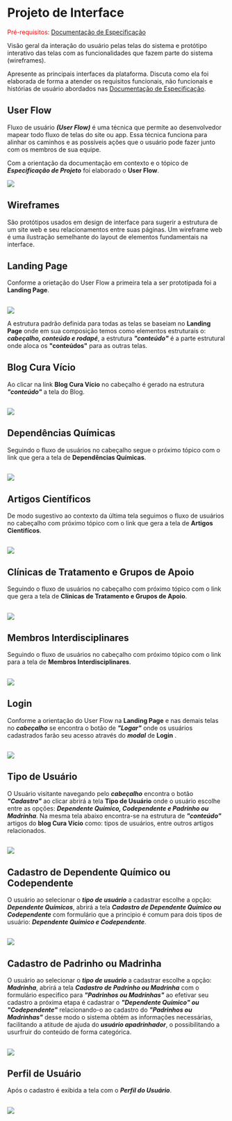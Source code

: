 # Projeto de Interface

<span style="color:red">Pré-requisitos: <a href="2-Especificação do Projeto.md"> Documentação de Especificação</a></span>

Visão geral da interação do usuário pelas telas do sistema e protótipo interativo das telas com as funcionalidades que fazem parte do sistema (wireframes).

Apresente as principais interfaces da plataforma. Discuta como ela foi elaborada de forma a atender os requisitos funcionais, não funcionais e histórias de usuário abordados nas <a href="2-Especificação do Projeto.md"> Documentação de Especificação</a>.

## User Flow

Fluxo de usuário ***(User Flow)*** é uma técnica que permite ao desenvolvedor mapear todo fluxo de telas do site ou app. Essa técnica funciona para alinhar os caminhos e as possíveis ações que o usuário pode fazer junto com os membros de sua equipe.

Com a orientação da documentação em contexto e o tópico de ***Especificação de Projeto*** foi elaborado o **User Flow**. 

<img src="https://user-images.githubusercontent.com/86859418/164999032-df0b94fe-2bcc-41a2-8b4b-20f4655f5dbd.jpg">

## Wireframes

São protótipos usados em design de interface para sugerir a estrutura de um site web e seu relacionamentos entre suas páginas. Um wireframe web é uma ilustração semelhante do layout de elementos fundamentais na interface.

## Landing Page
Conforme a orietação do User Flow a primeira tela a ser prototipada foi a **Landing Page**.
##

##
<img src="https://user-images.githubusercontent.com/86859418/164994591-179bfca8-9dbe-431d-a101-3f50eb2b03d2.jpg">

A estrutura padrão definida para todas as telas se baseiam no **Landing Page** onde em sua composição temos como elementos estruturais o: ***cabeçalho, conteúdo e rodapé***, a estrutura ***"conteúdo"*** é a parte estrutural onde aloca os **"conteúdos"** para as outras telas.

## Blog Cura Vício
Ao clicar na link **Blog Cura Vício** no cabeçalho é gerado na estrutura ***"conteúdo"*** a tela do Blog. 
##

##
<img src="https://user-images.githubusercontent.com/86859418/164994954-aab84eb6-dc52-4d92-b04e-f720dd0754af.jpg">

## Dependências Químicas
Seguindo o fluxo de usuários no cabeçalho segue o próximo tópico com o link que gera a tela de **Dependências Químicas**.
##

##
<img src="https://user-images.githubusercontent.com/86859418/164995383-d6a1c37a-029a-4757-bed1-056a7968593e.jpg">

## Artigos Científicos
De modo sugestivo ao contexto da última tela seguimos o fluxo de usuários no cabeçalho com próximo tópico com o link que gera a tela de **Artigos Cientifícos**.
##

##
<img src="https://user-images.githubusercontent.com/86859418/164995241-74c59c12-d63b-4d61-b221-eb6406225b19.jpg">

## Clínicas de Tratamento e Grupos de Apoio
Seguindo o fluxo de usuários no cabeçalho com próximo tópico com o link que gera a tela de **Clínicas de Tratamento e Grupos de Apoio**.
##

##
<img src="https://user-images.githubusercontent.com/86859418/164996139-1e39c526-8033-4012-b40b-d1cbd1aaf9a6.jpg">

## Membros Interdisciplinares
Seguindo o fluxo de usuários no cabeçalho com próximo tópico com o link para a tela de **Membros Interdisciplinares**.
##

##
<img src="https://user-images.githubusercontent.com/86859418/164996303-33e3429e-f3f8-4439-93c3-cb48b11a2cb4.jpg">

## Login
Conforme a orientação do User Flow na **Landing Page** e nas demais telas no ***cabeçalho*** se encontra o botão de ***"Logar"*** onde os usuários cadastrados farão seu acesso através do ***modal*** de **Login**  .
##

##
<img src="https://user-images.githubusercontent.com/86859418/164996468-678a67bd-dad6-4a09-a30e-78f075ad1345.jpg">

## Tipo de Usuário
O Usuário visitante navegando pelo ***cabeçalho*** encontra o botão ***"Cadastro"*** ao clicar abrirá a tela **Tipo de Usuário** onde o usuário escolhe entre as opções: ***Dependente Químico, Codependente e Padrinho ou Madrinha***.
Na mesma tela abaixo encontra-se na estrutura de ***"conteúdo"*** artigos do **blog Cura Vício** como: tipos de usuários, entre outros artigos relacionados.
##

##
<img src="https://user-images.githubusercontent.com/86859418/164997451-acf4ce55-c220-4ccd-b5c1-fa9c2c8e2810.jpg">

## Cadastro de Dependente Químico ou Codependente
O usuário ao selecionar o ***tipo de usuário*** a cadastrar escolhe a opção: ***Dependente Químicos***, abrirá a tela ***Cadastro de Dependente Químico ou Codependente*** com formulário que a principio é comum para dois tipos de usuário: ***Dependente Químico e Codependente***.
##

##
<img src="https://user-images.githubusercontent.com/86859418/164997028-03d33a3c-711a-4f20-83a7-558bd22c0cf0.jpg">

## Cadastro de Padrinho ou Madrinha
O usuário ao selecionar o ***tipo de usuário*** a cadastrar escolhe a opção: ***Madrinha***, abrirá a tela ***Cadastro de Padrinho ou Madrinha*** com o formulário especifico para ***"Padrinhos ou Madrinhas"*** ao efetivar seu cadastro a próxima etapa é cadastrar o ***"Dependente Químico" ou "Codependente"*** relacionando-o ao cadastro do ***"Padrinhos ou Madrinhas"*** desse modo o sistema obtém as informações necessárias, facilitando a atitude de ajuda do ***usuário apadrinhador***, o possibilitando a usurfruir do conteúdo de forma categórica.
##

##
<img src="https://user-images.githubusercontent.com/86859418/164997852-fca716ba-fde0-4e3d-828c-489c96d5a531.jpg">

## Perfil de Usuário
Após o cadastro é exibida a tela com o ***Perfil do Usuário***.
##

##
<img src="https://user-images.githubusercontent.com/86859418/164998020-10c423f7-868c-4d0b-bc08-b2e8639f84d9.jpg">



